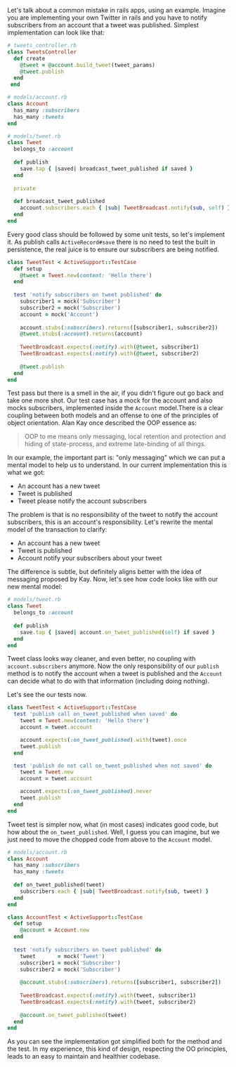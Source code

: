 Let's talk about a common mistake in rails apps, using an example. Imagine you are implementing your own Twitter in rails and you have to notify subscribers from an account that a tweet was published. Simplest implementation can look like that:
```ruby
# tweets_controller.rb
class TweetsController
  def create
    @tweet = @account.build_tweet(tweet_params)
    @tweet.publish
  end
 end

# models/account.rb
class Account
  has_many :subscribers
  has_many :tweets
end

# models/tweet.rb
class Tweet
  belongs_to :account
  
  def publish
    save.tap { |saved| broadcast_tweet_published if saved }
  end
  
  private
  
  def broadcast_tweet_published
    account.subscribers.each { |sub| TweetBroadcast.notify(sub, self) }
  end
end
```

Every good class should be followed by some unit tests, so let's implement it. As publish calls `ActiveRecord#save` there is no need to test the built in persistence, the real juice is to ensure our subscribers are being notified.
```ruby
class TweetTest < ActiveSupport::TestCase
  def setup
    @tweet = Tweet.new(content: 'Hello there')
  end
  
  test 'notify subscribers on tweet published' do
    subscriber1 = mock('Subscriber')
    subscriber2 = mock('Subscriber')
    account = mock('Account')
    
    account.stubs(:subscribers).returns([subscriber1, subscriber2])
    @tweet.stubs(:account).returns(account)
    
    TweetBroadcast.expects(:notify).with(@tweet, subscriber1)
    TweetBroadcast.expects(:notify).with(@tweet, subscriber2)
    
    @tweet.publish
  end
end
```

Test pass but there is a smell in the air, if you didn't figure out go back and take one more shot.
Our test case has a mock for the account and also mocks subscribers, implemented inside the `Account` model.There is a clear coupling between both models and an offense to one of the principles of object orientation. Alan Kay once described the OOP essence as:
> OOP to me means only messaging, local retention and protection and hiding of state-process, and extreme late-binding of all things.

In our example, the important part is: "only messaging" which we can put a mental model to help us to understand. In our current implementation this is what we got:
- An account has a new tweet
- Tweet is published
- Tweet please notify the account subscribers

The problem is that is no responsibility of the tweet to notify the account subscribers, this is an account's responsibility. Let's rewrite the mental model of the transaction to clarify:
- An account has a new tweet
- Tweet is published
- Account notify your subscribers about your tweet

The difference is subtle, but definitely aligns better with the idea of messaging proposed by Kay. Now, let's see how code looks like with our new mental model:
```ruby
# models/tweet.rb
class Tweet
  belongs_to :account
  
  def publish
    save.tap { |saved| account.on_tweet_published(self) if saved }
  end
end
```

Tweet class looks way cleaner, and even better, no coupling with `account.subscribers` anymore. Now the only responsibility of our `publish` method is to notify the account when a tweet is published and the `Account` can decide what to do with that information (including doing nothing).

Let's see the our tests now.
```ruby
class TweetTest < ActiveSupport::TestCase
  test 'publish call on_tweet_published when saved' do
    tweet = Tweet.new(content: 'Hello there')
    account = tweet.account

    account.expects(:on_tweet_published).with(tweet).once
    tweet.publish
  end

  test 'publish do not call on_tweet_published when not saved' do
    tweet = Tweet.new
    account = tweet.account

    account.expects(:on_tweet_published).never
    tweet.publish
  end
end
```

Tweet test is simpler now, what (in most cases) indicates good code, but how about the `on_tweet_published`. Well, I guess you can imagine, but we just need to move the chopped code from above to the `Account` model.
```ruby
# models/account.rb
class Account
  has_many :subscribers
  has_many :tweets
  
  def on_tweet_published(tweet)
    subscribers.each { |sub| TweetBroadcast.notify(sub, tweet) }
  end
end
```

```ruby
class AccountTest < ActiveSupport::TestCase
  def setup
    @account = Account.new
  end
  
  test 'notify subscribers on tweet published' do
    tweet       = mock('Tweet')
    subscriber1 = mock('Subscriber')
    subscriber2 = mock('Subscriber')
    
    @account.stubs(:subscribers).returns([subscriber1, subscriber2])
    
    TweetBroadcast.expects(:notify).with(tweet, subscriber1)
    TweetBroadcast.expects(:notify).with(tweet, subscriber2)
    
    @account.on_tweet_published(tweet)
  end
end
```
As you can see the implementation got simplified both for the method and the test. In my experience, this kind of design, respecting the OO principles, leads to an easy to maintain and healthier codebase.
